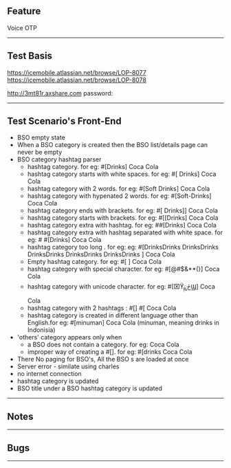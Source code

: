 ## Feature
Voice OTP
***

## Test Basis
<https://icemobile.atlassian.net/browse/LOP-8077>
<https://icemobile.atlassian.net/browse/LOP-8078>
 
<http://3mt81r.axshare.com>
password: 



***
## Test Scenario's Front-End


- BSO empty state
- When a BSO category is created then the BSO list/details page can never be empty
- BSO category hashtag parser
    - hashtag category. for eg: #[Drinks] Coca Cola
    - hashtag category starts with white spaces. for eg: #[  Drinks] Coca Cola 
    - hashtag category with 2 words. for eg: #[Soft Drinks] Coca Cola 
    - hashtag category with hypenated 2 words. for eg: #[Soft-Drinks] Coca Cola 
    - hashtag category ends with brackets. for eg: #[  Drinks]] Coca Cola 
    - hashtag category starts with brackets. for eg: #[[Drinks] Coca Cola 
    - hashtag category extra with hashtag. for eg: ##[Drinks] Coca Cola 
    - hashtag category extra with hashtag separated with white space. for eg: # #[Drinks] Coca Cola 
    - hashtag category too long . for eg:  eg: #[DrinksDrinks DrinksDrinks DrinksDrinks DrinksDrinks DrinksDrinks ] Coca Cola
    - Empty hashtag category. for eg: #[ ] Coca Cola
    - hashtag category with special character. for eg: #[@#$&**(}] Coca Cola
    - hashtag category with unicode character. for eg: #[⌧ϔڅྵϢ] Coca Cola
    - hashtag category with 2 hashtags : #[] #[ Coca Cola 
    - hashtag category is created in different language other than English.for eg: #[minuman] Coca Cola   (minuman, meaning drinks in Indonisia)
- 'others' category appears only when 
    - a BSO does not contain a category. for eg: Coca Cola
    - improper way of creating a #[]. for eg: #[drinks Coca Cola
- There No paging for BSO's, All the BSO s are loaded at once 
- Server error - similate using charles
- no internet connection 
- hashtag category is updated
- BSO title under a BSO hashtag category is updated


***
## Notes


***
## Bugs


***


